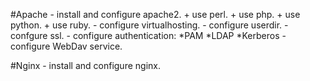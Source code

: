 #Apache
	- install and configure apache2.
		+ use perl.
		+ use php.
		+ use python.
		+ use ruby.
	- configure virtualhosting.
	- configure userdir.
	- confgure ssl.
	- configure authentication:
		*PAM
		*LDAP
		*Kerberos
	- configure WebDav service.
	

#Nginx
	- install and configure nginx.
